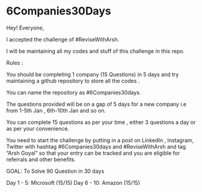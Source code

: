# 6Companies30Days
Hey! Everyone,

I accepted the challenge of #ReviseWithArsh.

I will be maintaining all my codes and stuff of this challenge in this repo.

Rules :

You should be completing 1 company (15 Questions) in 5 days and try maintaining a github repository to store all the codes .


You can name the repository as #6Companies30days.


The questions provided will be on a gap of 5 days for a new company i.e from 1-5th Jan , 6th-10th Jan and so on.


You can complete 15 questions as per your time , either 3 questions a day or as per your convenience.


You need to start the challenge by putting in a post on LinkedIn , Instagram, Twitter with hashtag #6Companies30days and #ReviseWithArsh and tag “Arsh Goyal” so that your entry can be tracked and you are eligible for referrals and other benefits.


GOAL: To Solve 90 Question in 30 days

Day 1 - 5: Microsoft (15/15)
Day 6 - 10: Amazon (15/15)

